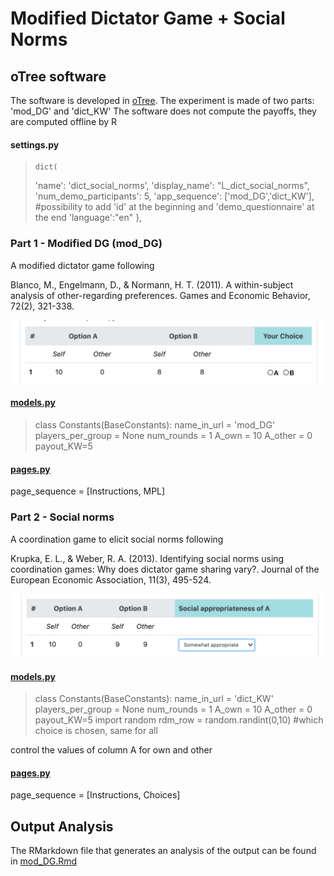 # Modified Dictator Game + Social Norms



## oTree software

The software is developed in [oTree](https://www.otree.org/).
The experiment is made of two parts: 'mod_DG' and 'dict_KW'
The software does not compute the payoffs, they are computed offline by R

#### settings.py

>     dict(
>'name': 'dict_social_norms',
>'display_name': "L_dict_social_norms",
>'num_demo_participants': 5,
>'app_sequence': ['mod_DG','dict_KW'], #possibility to add 'id' at the beginning and 'demo_questionnaire' at the end
>'language':"en"
>},


### Part 1 - Modified DG (mod_DG)

A modified dictator game following

Blanco, M., Engelmann, D., & Normann, H. T. (2011). A within-subject analysis of other-regarding preferences. Games and Economic Behavior, 72(2), 321-338.


![](part_1.png)

#### [models.py](./mod_DG/models.py)

> class Constants(BaseConstants):
>    name_in_url = 'mod_DG'
>    players_per_group = None
>    num_rounds = 1
>    A_own = 10
>    A_other = 0
>    payout_KW=5

#### [pages.py](./mod_DG/pages.py)

page_sequence = [Instructions, MPL]

### Part 2 - Social norms

A coordination game to elicit social norms following

Krupka, E. L., & Weber, R. A. (2013). Identifying social norms using coordination games: Why does dictator game sharing vary?. Journal of the European Economic Association, 11(3), 495-524.

![](part_2.png)

#### [models.py](./mod_DG/models.py)

> class Constants(BaseConstants):
>    name_in_url = 'dict_KW'
>    players_per_group = None
>    num_rounds = 1
>    A_own = 10
>    A_other = 0
>    payout_KW=5
>    import random
>    rdm_row = random.randint(0,10) #which choice is chosen, same for all

control the values of column A for own and other


#### [pages.py](./mod_DG/pages.py)

page_sequence = [Instructions, Choices]


## Output Analysis

The RMarkdown file that generates an analysis of the output can be found in [mod_DG.Rmd](./DATA/mod_DG.Rmd)
